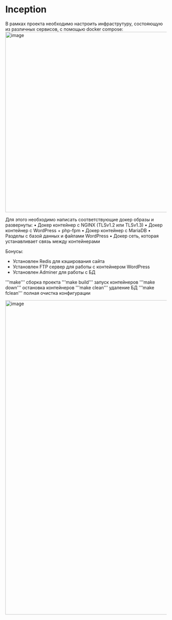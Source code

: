# Inception

В рамках проекта необходимо настроить инфраструтуру, состояющую из различных сервисов, с помощью docker compose:
<img width="562" alt="image" src="https://user-images.githubusercontent.com/86204727/203170501-01873185-c5ad-43bd-8948-30f97ceed84b.png">

Для этого необходимо написать соответствующие докер образы и развернуты:
• Докер контейнер с NGINX (TLSv1.2 или TLSv1.3)
• Докер контейнер с WordPress + php-fpm
• Докер контейнер с MariaDB
• Разделы с базой данных и файлами WordPress
• Докер сеть, которая устанавливает связь между контейнерами

Бонусы:
* Установлен Redis для кэширования сайта
* Установлен FTP сервер для работы с контейнером WordPress
* Установлен Adminer для работы с БД

'''make''' сборка проекта
'''make build''' запуск контейнеров
'''make down''' остановка контейнеров
'''make clean''' удаление БД
'''make fclean''' полная очистка конфигурации

<img width="979" alt="image" src="https://user-images.githubusercontent.com/86204727/203172684-7f735495-218b-4097-8550-67b6c3e3e96c.png">
